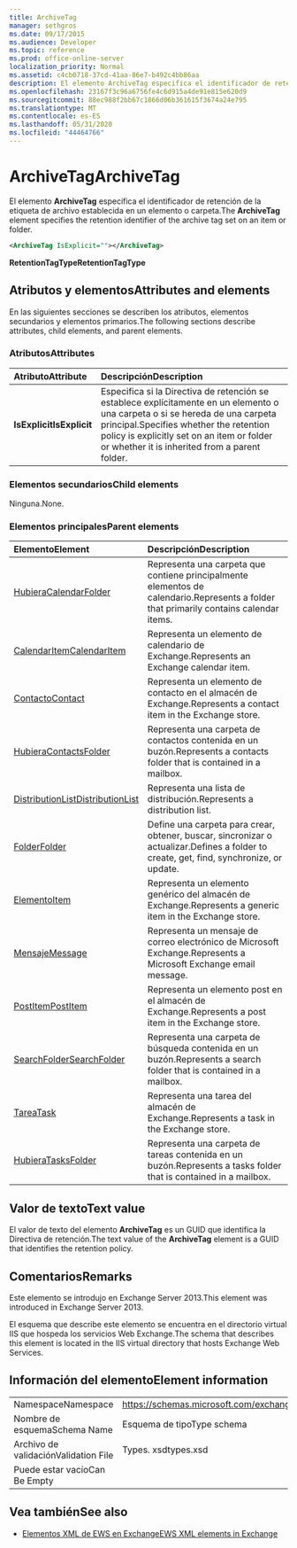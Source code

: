 ```yaml
---
title: ArchiveTag
manager: sethgros
ms.date: 09/17/2015
ms.audience: Developer
ms.topic: reference
ms.prod: office-online-server
localization_priority: Normal
ms.assetid: c4cb0718-37cd-41aa-86e7-b492c4bb86aa
description: El elemento ArchiveTag especifica el identificador de retención de la etiqueta de archivo establecida en un elemento o carpeta.
ms.openlocfilehash: 23167f3c96a6756fe4c6d915a4de91e815e620d9
ms.sourcegitcommit: 88ec988f2bb67c1866d06b361615f3674a24e795
ms.translationtype: MT
ms.contentlocale: es-ES
ms.lasthandoff: 05/31/2020
ms.locfileid: "44464766"
---
```

# <a name="archivetag"></a><span data-ttu-id="6276d-103">ArchiveTag</span><span class="sxs-lookup"><span data-stu-id="6276d-103">ArchiveTag</span></span>

<span data-ttu-id="6276d-104">El elemento **ArchiveTag** especifica el identificador de retención de la etiqueta de archivo establecida en un elemento o carpeta.</span><span class="sxs-lookup"><span data-stu-id="6276d-104">The **ArchiveTag** element specifies the retention identifier of the archive tag set on an item or folder.</span></span> 
  
```XML
<ArchiveTag IsExplicit=""></ArchiveTag>
```

 <span data-ttu-id="6276d-105">**RetentionTagType**</span><span class="sxs-lookup"><span data-stu-id="6276d-105">**RetentionTagType**</span></span>
## <a name="attributes-and-elements"></a><span data-ttu-id="6276d-106">Atributos y elementos</span><span class="sxs-lookup"><span data-stu-id="6276d-106">Attributes and elements</span></span>

<span data-ttu-id="6276d-107">En las siguientes secciones se describen los atributos, elementos secundarios y elementos primarios.</span><span class="sxs-lookup"><span data-stu-id="6276d-107">The following sections describe attributes, child elements, and parent elements.</span></span>
  
### <a name="attributes"></a><span data-ttu-id="6276d-108">Atributos</span><span class="sxs-lookup"><span data-stu-id="6276d-108">Attributes</span></span>

|<span data-ttu-id="6276d-109">**Atributo**</span><span class="sxs-lookup"><span data-stu-id="6276d-109">**Attribute**</span></span>|<span data-ttu-id="6276d-110">**Descripción**</span><span class="sxs-lookup"><span data-stu-id="6276d-110">**Description**</span></span>|
|:-----|:-----|
|<span data-ttu-id="6276d-111">**IsExplicit**</span><span class="sxs-lookup"><span data-stu-id="6276d-111">**IsExplicit**</span></span> <br/> |<span data-ttu-id="6276d-112">Especifica si la Directiva de retención se establece explícitamente en un elemento o una carpeta o si se hereda de una carpeta principal.</span><span class="sxs-lookup"><span data-stu-id="6276d-112">Specifies whether the retention policy is explicitly set on an item or folder or whether it is inherited from a parent folder.</span></span>  <br/> |
   
### <a name="child-elements"></a><span data-ttu-id="6276d-113">Elementos secundarios</span><span class="sxs-lookup"><span data-stu-id="6276d-113">Child elements</span></span>

<span data-ttu-id="6276d-114">Ninguna.</span><span class="sxs-lookup"><span data-stu-id="6276d-114">None.</span></span>
  
### <a name="parent-elements"></a><span data-ttu-id="6276d-115">Elementos principales</span><span class="sxs-lookup"><span data-stu-id="6276d-115">Parent elements</span></span>

|<span data-ttu-id="6276d-116">**Elemento**</span><span class="sxs-lookup"><span data-stu-id="6276d-116">**Element**</span></span>|<span data-ttu-id="6276d-117">**Descripción**</span><span class="sxs-lookup"><span data-stu-id="6276d-117">**Description**</span></span>|
|:-----|:-----|
|[<span data-ttu-id="6276d-118">Hubiera</span><span class="sxs-lookup"><span data-stu-id="6276d-118">CalendarFolder</span></span>](calendarfolder.md) <br/> |<span data-ttu-id="6276d-119">Representa una carpeta que contiene principalmente elementos de calendario.</span><span class="sxs-lookup"><span data-stu-id="6276d-119">Represents a folder that primarily contains calendar items.</span></span>  <br/> |
|[<span data-ttu-id="6276d-120">CalendarItem</span><span class="sxs-lookup"><span data-stu-id="6276d-120">CalendarItem</span></span>](calendaritem.md) <br/> |<span data-ttu-id="6276d-121">Representa un elemento de calendario de Exchange.</span><span class="sxs-lookup"><span data-stu-id="6276d-121">Represents an Exchange calendar item.</span></span>  <br/> |
|[<span data-ttu-id="6276d-122">Contacto</span><span class="sxs-lookup"><span data-stu-id="6276d-122">Contact</span></span>](contact.md) <br/> |<span data-ttu-id="6276d-123">Representa un elemento de contacto en el almacén de Exchange.</span><span class="sxs-lookup"><span data-stu-id="6276d-123">Represents a contact item in the Exchange store.</span></span>  <br/> |
|[<span data-ttu-id="6276d-124">Hubiera</span><span class="sxs-lookup"><span data-stu-id="6276d-124">ContactsFolder</span></span>](contactsfolder.md) <br/> |<span data-ttu-id="6276d-125">Representa una carpeta de contactos contenida en un buzón.</span><span class="sxs-lookup"><span data-stu-id="6276d-125">Represents a contacts folder that is contained in a mailbox.</span></span>  <br/> |
|[<span data-ttu-id="6276d-126">DistributionList</span><span class="sxs-lookup"><span data-stu-id="6276d-126">DistributionList</span></span>](distributionlist.md) <br/> |<span data-ttu-id="6276d-127">Representa una lista de distribución.</span><span class="sxs-lookup"><span data-stu-id="6276d-127">Represents a distribution list.</span></span>  <br/> |
|[<span data-ttu-id="6276d-128">Folder</span><span class="sxs-lookup"><span data-stu-id="6276d-128">Folder</span></span>](folder.md) <br/> |<span data-ttu-id="6276d-129">Define una carpeta para crear, obtener, buscar, sincronizar o actualizar.</span><span class="sxs-lookup"><span data-stu-id="6276d-129">Defines a folder to create, get, find, synchronize, or update.</span></span>  <br/> |
|[<span data-ttu-id="6276d-130">Elemento</span><span class="sxs-lookup"><span data-stu-id="6276d-130">Item</span></span>](item.md) <br/> |<span data-ttu-id="6276d-131">Representa un elemento genérico del almacén de Exchange.</span><span class="sxs-lookup"><span data-stu-id="6276d-131">Represents a generic item in the Exchange store.</span></span>  <br/> |
|[<span data-ttu-id="6276d-132">Mensaje</span><span class="sxs-lookup"><span data-stu-id="6276d-132">Message</span></span>](message-ex15websvcsotherref.md) <br/> |<span data-ttu-id="6276d-133">Representa un mensaje de correo electrónico de Microsoft Exchange.</span><span class="sxs-lookup"><span data-stu-id="6276d-133">Represents a Microsoft Exchange email message.</span></span>  <br/> |
|[<span data-ttu-id="6276d-134">PostItem</span><span class="sxs-lookup"><span data-stu-id="6276d-134">PostItem</span></span>](postitem.md) <br/> |<span data-ttu-id="6276d-135">Representa un elemento post en el almacén de Exchange.</span><span class="sxs-lookup"><span data-stu-id="6276d-135">Represents a post item in the Exchange store.</span></span>  <br/> |
|[<span data-ttu-id="6276d-136">SearchFolder</span><span class="sxs-lookup"><span data-stu-id="6276d-136">SearchFolder</span></span>](searchfolder.md) <br/> |<span data-ttu-id="6276d-137">Representa una carpeta de búsqueda contenida en un buzón.</span><span class="sxs-lookup"><span data-stu-id="6276d-137">Represents a search folder that is contained in a mailbox.</span></span>  <br/> |
|[<span data-ttu-id="6276d-138">Tarea</span><span class="sxs-lookup"><span data-stu-id="6276d-138">Task</span></span>](task.md) <br/> |<span data-ttu-id="6276d-139">Representa una tarea del almacén de Exchange.</span><span class="sxs-lookup"><span data-stu-id="6276d-139">Represents a task in the Exchange store.</span></span>  <br/> |
|[<span data-ttu-id="6276d-140">Hubiera</span><span class="sxs-lookup"><span data-stu-id="6276d-140">TasksFolder</span></span>](tasksfolder.md) <br/> |<span data-ttu-id="6276d-141">Representa una carpeta de tareas contenida en un buzón.</span><span class="sxs-lookup"><span data-stu-id="6276d-141">Represents a tasks folder that is contained in a mailbox.</span></span>  <br/> |
   
## <a name="text-value"></a><span data-ttu-id="6276d-142">Valor de texto</span><span class="sxs-lookup"><span data-stu-id="6276d-142">Text value</span></span>

<span data-ttu-id="6276d-143">El valor de texto del elemento **ArchiveTag** es un GUID que identifica la Directiva de retención.</span><span class="sxs-lookup"><span data-stu-id="6276d-143">The text value of the **ArchiveTag** element is a GUID that identifies the retention policy.</span></span> 
  
## <a name="remarks"></a><span data-ttu-id="6276d-144">Comentarios</span><span class="sxs-lookup"><span data-stu-id="6276d-144">Remarks</span></span>

<span data-ttu-id="6276d-145">Este elemento se introdujo en Exchange Server 2013.</span><span class="sxs-lookup"><span data-stu-id="6276d-145">This element was introduced in Exchange Server 2013.</span></span>
  
<span data-ttu-id="6276d-146">El esquema que describe este elemento se encuentra en el directorio virtual IIS que hospeda los servicios Web Exchange.</span><span class="sxs-lookup"><span data-stu-id="6276d-146">The schema that describes this element is located in the IIS virtual directory that hosts Exchange Web Services.</span></span>
  
## <a name="element-information"></a><span data-ttu-id="6276d-147">Información del elemento</span><span class="sxs-lookup"><span data-stu-id="6276d-147">Element information</span></span>

|||
|:-----|:-----|
|<span data-ttu-id="6276d-148">Namespace</span><span class="sxs-lookup"><span data-stu-id="6276d-148">Namespace</span></span>  <br/> |https://schemas.microsoft.com/exchange/services/2006/types  <br/> |
|<span data-ttu-id="6276d-149">Nombre de esquema</span><span class="sxs-lookup"><span data-stu-id="6276d-149">Schema Name</span></span>  <br/> |<span data-ttu-id="6276d-150">Esquema de tipo</span><span class="sxs-lookup"><span data-stu-id="6276d-150">Type schema</span></span>  <br/> |
|<span data-ttu-id="6276d-151">Archivo de validación</span><span class="sxs-lookup"><span data-stu-id="6276d-151">Validation File</span></span>  <br/> |<span data-ttu-id="6276d-152">Types. xsd</span><span class="sxs-lookup"><span data-stu-id="6276d-152">types.xsd</span></span>  <br/> |
|<span data-ttu-id="6276d-153">Puede estar vacío</span><span class="sxs-lookup"><span data-stu-id="6276d-153">Can Be Empty</span></span>  <br/> ||
   
## <a name="see-also"></a><span data-ttu-id="6276d-154">Vea también</span><span class="sxs-lookup"><span data-stu-id="6276d-154">See also</span></span>

- [<span data-ttu-id="6276d-155">Elementos XML de EWS en Exchange</span><span class="sxs-lookup"><span data-stu-id="6276d-155">EWS XML elements in Exchange</span></span>](ews-xml-elements-in-exchange.md)

